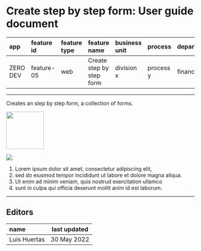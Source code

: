 # Create step by step form: User guide document

| app      | feature id | feature type | feature name             | business unit | process   | department |
| :------- | :--------- | :----------- | :----------------------- | :------------ | :-------- | :--------- |
| ZERO DEV | feature-05 | web          | Create step by step form | division x    | process y | finance    |

---

Creates an step by step form, a collection of forms.

<img src="https://i.ibb.co/rt0Hf3q/video.png" width="100">

![](https://instrktiv.com/media/user-manual-template/screenshots-snagit.webp)

1. Lorem ipsum dolor sit amet, consectetur adipiscing elit,
2. sed do eiusmod tempor incididunt ut labore et dolore magna aliqua.
3. Ut enim ad minim veniam, quis nostrud exercitation ullamco
4. sunt in culpa qui officia deserunt mollit anim id est laborum.

---

## Editors

| name         | last updated |
| :----------- | ------------ |
| Luis Huertas | 30 May 2022  |
